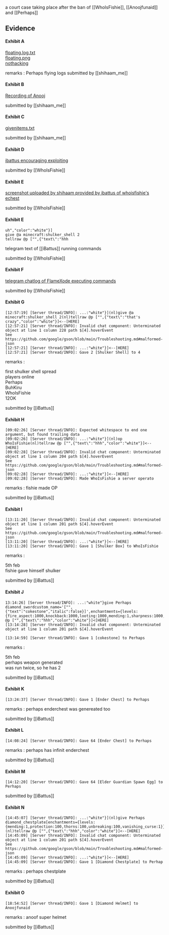 a court case taking place after the ban of [[WhoIsFishie]], [[Anoojfunaid]] and [[Perhaps]]

## Evidence 

#### Exhibit A

[floating.log.txt](https://t.me/c/2251060085/2)    
[floating.png](https://t.me/c/2251060085/29)     
[nothacking](https://t.me/c/2251060085/30)     

remarks : Perhaps flying logs
submitted by [[shihaam_me]]

#### Exhibit B

[Recording of Anooj](https://t.me/c/2251060085/3)

submitted by [[shihaam_me]]

#### Exhibit C

[givenitems.txt](https://t.me/c/2251060085/5)

submitted by [[shihaam_me]]

#### Exhibit D

[ibattus encouraging exploiting](https://t.me/c/2251060085/6)

submitted by [[WhoIsFishie]]

#### Exhibit E

[screenshot uploaded by shihaam provided by ibattus of whoisfishie's echest](https://t.me/c/2251060085/7)

submitted by [[WhoIsFishie]]

#### Exhibit E

```
uh","color":"white"}]
give @a minecraft:shulker_shell 2
tellraw @p ["",{"text\":"hhh
```

telegram text of [[iBattus]] running commands

submitted by [[WhoIsFishie]]

#### Exhibit F

[telegram chatlog of FlameXode executing commands](https://t.me/c/2251060085/9)

submitted by [[WhoIsFishie]]

#### Exhibit G


```
[12:57:19] [Server thread/INFO]: ...:"white"}](nl)give @a minecraft:shulker_shell 2(nl)tellraw @p ["",{"text\":"that's crazy","color":"white"}]<--[HERE]
[12:57:21] [Server thread/INFO]: Invalid chat component: Unterminated object at line 1 column 228 path $[4].hoverEvent
See https://github.com/google/gson/blob/main/Troubleshooting.md#malformed-json
[12:57:21] [Server thread/INFO]: ...:"white"}]<--[HERE]
[12:57:21] [Server thread/INFO]: Gave 2 [Shulker Shell] to 4

```

remarks :    

first shulker shell spread     
players online     
Perhaps    
BuhKiru    
WhoIsFishie   
12OK    

submitted by [[iBattus]]


#### Exhibit H

```
[09:02:26] [Server thread/INFO]: Expected whitespace to end one argument, but found trailing data
[09:02:26] [Server thread/INFO]: ...:"white"}](nl)op WhoIsFishie(nl)tellraw @p ["",{"text\":"hhh","color":"white"}]<--[HERE]
[09:02:28] [Server thread/INFO]: Invalid chat component: Unterminated object at line 1 column 204 path $[4].hoverEvent
See https://github.com/google/gson/blob/main/Troubleshooting.md#malformed-json
[09:02:28] [Server thread/INFO]: ...:"white"}]<--[HERE]
[09:02:28] [Server thread/INFO]: Made WhoIsFishie a server operato

```

remarks : fishie made OP     

submitted by [[iBattus]]


#### Exhibit I

```
[13:11:20] [Server thread/INFO]: Invalid chat component: Unterminated object at line 1 column 201 path $[4].hoverEvent
See https://github.com/google/gson/blob/main/Troubleshooting.md#malformed-json
[13:11:20] [Server thread/INFO]: ...:"white"}]<--[HERE]
[13:11:20] [Server thread/INFO]: Gave 1 [Shulker Box] to WhoIsFishie

```

remarks :     

5th feb      
fishie gave himself shulker     

submitted by [[iBattus]]

#### Exhibit J

```
13:14:26] [Server thread/INFO]: ...:"white"}give Perhaps diamond_swordcustom_name='["",{"text":"cokestone","italic":false}]',enchantments={levels:{fire_aspect:1000,knockback:1000,looting:1000,mending:1,sharpness:1000,unbreaking:1000,vanishing_curse:1}}tellraw @p ["",{"text\":"hhh","color":"white"}]<[HERE]
[13:14:28] [Server thread/INFO]: Invalid chat component: Unterminated object at line 1 column 201 path $[4].hoverEvent

[13:14:59] [Server thread/INFO]: Gave 1 [cokestone] to Perhaps

```

remarks :     

5th feb     
perhaps weapon generated    
was run twice, so he has 2    

submitted by [[iBattus]]

#### Exhibit K

`[13:24:37] [Server thread/INFO]: Gave 1 [Ender Chest] to Perhaps`

remarks : perhaps enderchest was genereated too      

submitted by [[iBattus]]

#### Exhibit L

`[14:08:24] [Server thread/INFO]: Gave 64 [Ender Chest] to Perhaps`

remarks : perhaps has infinit enderchest        

submitted by [[iBattus]]

#### Exhibit M

`[14:12:20] [Server thread/INFO]: Gave 64 [Elder Guardian Spawn Egg] to Perhaps`      

submitted by [[iBattus]]

#### Exhibit N

```
[14:45:07] [Server thread/INFO]: ...:"white"}](nl)give Perhaps diamond_chestplate[enchantments={levels:{mending:1,protection:100,thorns:100,unbreaking:100,vanishing_curse:1}}](nl)tellraw @p ["",{"text\":"hhh","color":"white"}]<--[HERE]
[14:45:09] [Server thread/INFO]: Invalid chat component: Unterminated object at line 1 column 201 path $[4].hoverEvent
See https://github.com/google/gson/blob/main/Troubleshooting.md#malformed-json
[14:45:09] [Server thread/INFO]: ...:"white"}]<--[HERE]
[14:45:09] [Server thread/INFO]: Gave 1 [Diamond Chestplate] to Perhap

```

remarks : perhaps chestplate        

submitted by [[iBattus]]

#### Exhibit O

`[18:54:52] [Server thread/INFO]: Gave 1 [Diamond Helmet] to Anoojfunaid`

remarks : anoof super helmet         

submitted by [[iBattus]]